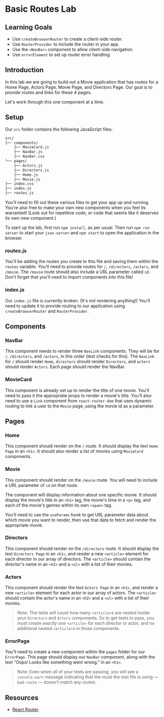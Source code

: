 # Basic Routes Lab

## Learning Goals

- Use `createBrowserRouter` to create a client-side router.
- Use `RouterProvider` to include the router in your app.
- Use the `<NavBar>` component to allow client-side navigation.
- Use `errorElement` to set up router error handling.

## Introduction

In this lab we are going to build out a Movie application that has routes for a
Home Page, Actors Page, Movie Page, and Directors Page. Our goal is to provide
routes and links for these 4 pages.

Let's work through this one component at a time.

## Setup

Our `src` folder contains the following JavaScript files:

```txt
src/
├── components/
    ├── MovieCard.js
    ├── NavBar.js
    ├── NavBar.css
└── pages/
    ├── Actors.js
    ├── Directors.js
    ├── Home.js
    ├── Movie.js
├── index.css
├── index.js
├── routes.js
```

You'll need to fill out these various files to get your app up and running.
You're also free to make your own new components when you feel its warranted!
(Look out for repetitive code, or code that seems like it deserves its own new
component.)

To start up the lab, first run `npm install`, as per usual. Then run `npm run
server` to start your `json-server` and `npm start` to open the application in
the browser.

### routes.js

You'll be adding the routes you create to this file and saving them within the
`routes` variable. You'll need to provide routes for `/`, `/directors`,
`/actors`, and `/movie`. The `/movie` route should also include a URL parameter
called `id`. Don't forget that you'll need to import components into this file!

### index.js

Our `index.js` file is currently broken. (It's not rendering anything!) You'll
need to update it to provide routing to our application using
`createBrowserRouter` and `RouterProvider`.

## Components

### NavBar

This component needs to render three `NavLink` components. They will be for `/`,
`/directors`, and `/actors`, in this order (test checks for this). The `NavLink`
for `/` should render `Home`, `directors` should render `Directors`, and
`actors` should render `Actors`. Each page should render the NavBar.

### MovieCard

This component is already set up to render the title of one movie. You'll need
to pass it the appropriate props to render a movie's title. You'll also need to
use a `Link` component from `react-router-dom` that uses dynamic routing to link
a user to the `Movie` page, using the movie id as a parameter.

## Pages

### Home

This component should render on the `/` route. It should display the text `Home
Page` in an `<h1>`. It should also render a list of movies using `MovieCard`
components.

### Movie

This component should render on the `/movie` route. You will need to include a
URL parameter of `id` on that route.

The component will display information about one specific movie. It should
display the movie's title in an `<h1>` tag, the movie's time in a `<p>` tag, and
each of the movie's genres within its own `<span>` tag.

You'll need to use the `useParams` hook to get URL parameter data about which
movie you want to render, then use that data to fetch and render the appropriate
movie.

### Directors

This component should render on the `/directors` route. It should display the
text `Directors Page` in an `<h1>`, and render a new `<article>` element for
each director in our array of directors. The `<article>` should contain the
director's name in an `<h2>` and a `<ul>` with a list of their movies.

### Actors

This component should render the text `Actors Page` in an `<h1>`, and render a
new `<article>` element for each actor in our array of actors. The `<article>`
should contain the actor's name in an `<h2>` and a `<ul>` with a list of their
movies.

> Note: The tests will count how many `<article>`s are nested inside your
> `Directors` and `Actors` components. So to get tests to pass, you must create
> _exactly one_ `<article>` for each director or actor, and no additional nested
> `<article>`s in those components.

### ErrorPage

You'll need to create a new component within the `pages` folder for our
`ErrorPage`. This page should display our `NavBar` component, along with the
text "Oops! Looks like something went wrong." in an `<h1>`.

> Note: Even when all of your tests are passing, you will see a `console.warn`
> message indicating that the route the test file is using — `bad-route` —
> doesn't match any routes.

## Resources

- [React Router](https://reactrouter.com/en/main).
